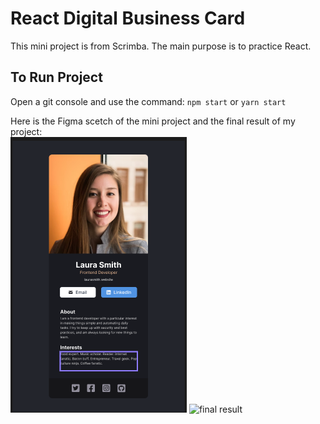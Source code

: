 # React Digital Business Card

This mini project is from Scrimba. The main purpose is to practice React.

## To Run Project

Open a git console and use the command: `npm start` or `yarn start`

Here is the Figma scetch of the mini project and the final result of my project:
<br/>
<img src="https://github.com/gusmontoya/Practice-React-CV/blob/main/src/assets/Figma.png" alt="figma scetch" display="flex" flex-direction="column" justify-content="space-between" align-items="center" />
<img src="https://github.com/gusmontoya/React_Digital_Buisness_Card/blob/main/src/assets/React%20Digital%20Buisness%20Card.png" alt="final result" display="flex" flex-direction="column" justify-content="space-between" align-items="flex-end"/>

